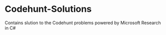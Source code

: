 Codehunt-Solutions
==================

Contains slution to the Codehunt problems powered by Microsoft Research in C#
